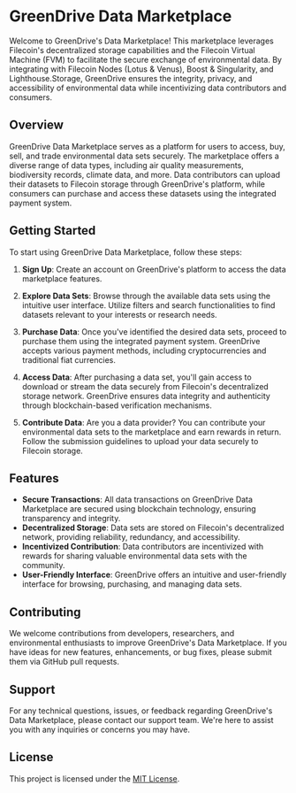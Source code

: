 # GreenDrive Data Marketplace


Welcome to GreenDrive's Data Marketplace! This marketplace leverages Filecoin's decentralized storage capabilities and the Filecoin Virtual Machine (FVM) to facilitate the secure exchange of environmental data. By integrating with Filecoin Nodes (Lotus & Venus), Boost & Singularity, and Lighthouse.Storage, GreenDrive ensures the integrity, privacy, and accessibility of environmental data while incentivizing data contributors and consumers.

## Overview

GreenDrive Data Marketplace serves as a platform for users to access, buy, sell, and trade environmental data sets securely. The marketplace offers a diverse range of data types, including air quality measurements, biodiversity records, climate data, and more. Data contributors can upload their datasets to Filecoin storage through GreenDrive's platform, while consumers can purchase and access these datasets using the integrated payment system.

## Getting Started

To start using GreenDrive Data Marketplace, follow these steps:

1. **Sign Up**: Create an account on GreenDrive's platform to access the data marketplace features.

2. **Explore Data Sets**: Browse through the available data sets using the intuitive user interface. Utilize filters and search functionalities to find datasets relevant to your interests or research needs.

3. **Purchase Data**: Once you've identified the desired data sets, proceed to purchase them using the integrated payment system. GreenDrive accepts various payment methods, including cryptocurrencies and traditional fiat currencies.

4. **Access Data**: After purchasing a data set, you'll gain access to download or stream the data securely from Filecoin's decentralized storage network. GreenDrive ensures data integrity and authenticity through blockchain-based verification mechanisms.

5. **Contribute Data**: Are you a data provider? You can contribute your environmental data sets to the marketplace and earn rewards in return. Follow the submission guidelines to upload your data securely to Filecoin storage.

## Features

- **Secure Transactions**: All data transactions on GreenDrive Data Marketplace are secured using blockchain technology, ensuring transparency and integrity.
- **Decentralized Storage**: Data sets are stored on Filecoin's decentralized network, providing reliability, redundancy, and accessibility.
- **Incentivized Contribution**: Data contributors are incentivized with rewards for sharing valuable environmental data sets with the community.
- **User-Friendly Interface**: GreenDrive offers an intuitive and user-friendly interface for browsing, purchasing, and managing data sets.

## Contributing

We welcome contributions from developers, researchers, and environmental enthusiasts to improve GreenDrive's Data Marketplace. If you have ideas for new features, enhancements, or bug fixes, please submit them via GitHub pull requests.

## Support

For any technical questions, issues, or feedback regarding GreenDrive's Data Marketplace, please contact our support team. We're here to assist you with any inquiries or concerns you may have.

## License

This project is licensed under the [MIT License](LICENSE).
